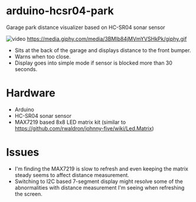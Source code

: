 # arduino-hcsr04-park
Garage park distance visualizer based on HC-SR04 sonar sensor

![video](https://media.giphy.com/media/3BMlb84jMVmYVSHkPk/giphy.gif)
https://media.giphy.com/media/3BMlb84jMVmYVSHkPk/giphy.gif

* Sits at the back of the garage and displays distance to the front bumper.
* Warns when too close.
* Display goes into simple mode if sensor is blocked more than 30 seconds.

# Hardware

* Arduino
* HC-SR04 sonar sensor
* MAX7219 based 8x8 LED matrix kit (similar to https://github.com/rwaldron/johnny-five/wiki/Led.Matrix)

# Issues

* I'm finding the MAX7219 is slow to refresh and even keeping the matrix steady seems to affect distance measurement.
* Switching to I2C based 7-segment display might resolve some of the abnormalities with distance measurement I'm seeing when refreshing the screen.

